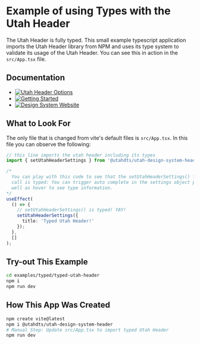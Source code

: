 # Example of using Types with the Utah Header
The Utah Header is fully typed. This small example typescript application imports the Utah Header library from NPM and uses its type system to validate its usage of the Utah Header. You can see this in action in the `src/App.tsx` file.

## Documentation

- [![Utah Header Options](https://img.shields.io/badge/Utah_Header_Options_Documentation-blue)](https://designsystem.utah.gov/library/patterns/utahHeader)
- [![Getting Started](https://img.shields.io/badge/Getting%20Started-blue)](https://designsystem.utah.gov/resources/gettingStarted)
- [![Design System Website](https://img.shields.io/badge/Design%20System%20Website-blue)](https://designsystem.utah.gov)

## What to Look For
The only file that is changed from vite's default files is  `src/App.tsx`. In this file you can observe the following:

```typescript
// this line imports the utah header including its types
import { setUtahHeaderSettings } from '@utahdts/utah-design-system-header';
```

```typescript
/* 
  You can play with this code to see that the setUtahHeaderSettings() function 
  call is typed: You can trigger auto complete in the settings object parameter as 
  well as hover to see type information.
*/
useEffect(
  () => {
    // setUtahHeaderSettings() is typed! YAY!
    setUtahHeaderSettings({
      title: 'Typed Utah Header!'
    });
  },
  []
);

```


## Try-out This Example

```bash
cd examples/typed/typed-utah-header
npm i
npm run dev
```

## How This App Was Created
```bash
npm create vite@latest
npm i @utahdts/utah-design-system-header
# Manual Step: Update src/App.tsx to import typed Utah Header
npm run dev
```

